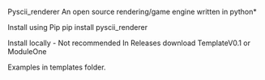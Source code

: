 Pyscii_renderer
An open source rendering/game engine written in python*

Install using Pip
pip install pyscii_renderer

Install locally - Not recommended
In Releases download TemplateV0.1 or ModuleOne

Examples in templates folder.